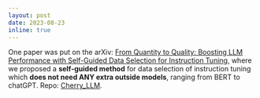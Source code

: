 ```yaml
---
layout: post
date: 2023-08-23
inline: true
---
```


One paper was put on the arXiv: [From Quantity to Quality: Boosting LLM Performance with Self-Guided Data Selection for Instruction Tuning](https://arxiv.org/abs/2308.12032), where we proposed a **self-guided method** for data selection of instruction tuning which **does not need ANY extra outside models**, ranging from BERT to chatGPT. Repo: [Cherry_LLM](https://github.com/MingLiiii/Cherry_LLM).
